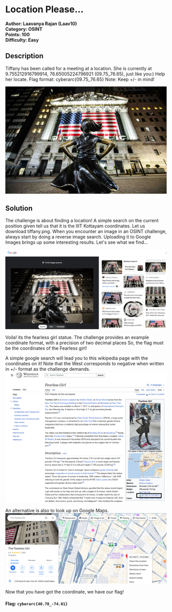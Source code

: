 
# Location Please...

**Author: Laavanya Rajan (Laav10)**  
**Category: OSINT**  
**Points: 100**  
**Difficulty: Easy**  

## Description

Tiffany has been called for a meeting at a location. She is currently at 9.755212916799914, 76.65005224796921 (09.75_76.65), just like you:) Help her locate.
Flag format: cyberarc{09.75_76.65}
Note: Keep +/- in mind!

![Tiffany](tiffany.png)

## Solution

The challenge is about finding a location! A simple search on the current position given tell us that it is the IIIT Kottayam coordinates. Let us download tiffany.png. When you encounter an image in an OSINT challenge, always start by doing a reverse image search. Uploading it to Google Images brings up some interesting results. Let's see what we find...

![Image Search](Fearless_girl.png)

Voila! its the fearless girl statue. The challenge provides an example coordinate format, with a precision of two decimal places So, the flag must be the coordinates of the Fearless girl!

A simple google search will lead you to this wikipedia page with the coordinates on it! 
Note that the West corresponds to negative when written in +/- format as the challenge demands. 
![Wikipedia](Wikipedia.png)

An alternative is also to look up on Google Maps. 
![Google Maps](Gmap.png)

Now that you have got the coordinate, we have our flag!
#### Flag: `cyberarc{40.70_-74.01}`
